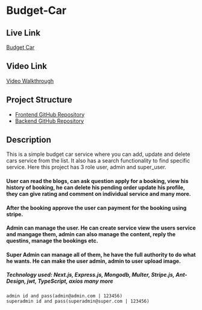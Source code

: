 
# Budget-Car


## Live Link

[Budget Car](https://budget-service.vercel.app/)

## Video Link

[Video Walkthrough](https://www.loom.com/share/1e513f4cba6549e2b433961355d1f891?sid=084ae6b9-4335-4f3b-853a-6397d289d7c0)

## Project Structure

- [Frontend GitHub Repository](https://github.com/JubayerAhmmodShuvo/Car_Service_Front-End)
- [Backend GitHub Repository](https://github.com/JubayerAhmmodShuvo/car-service-backend)

## Description

This is a simple budget car service where you can add, update and delete cars service from the list. It also has a search functionality to find specific service. Here this project has 3 role
user, admin and super_user. 

#### User can read the blogs, can ask question apply for a booking, view his history of booking, he can delete his pending order update his profile, they can give rating and comment on individual service and many more.

#### After the booking approve the user can payment for the booking using stripe.

#### Admin can manage the user. He can create service view the users service and mangage them, admin can also manage the content, reply the questins, manage the bookings etc.

#### Super Admin can manage all of them, he have the full authority to do what he wants. He can make the user admin, admin to user upload image.


##### Technology used: Next.js, Express.js, Mongodb, Multer, Stripe.js, Ant-Design, jwt, TypeScript, axios many more



```
admin id and pass(admin@admin.com | 123456)
superadmin id and pass(superadmin@super.com | 123456)
```